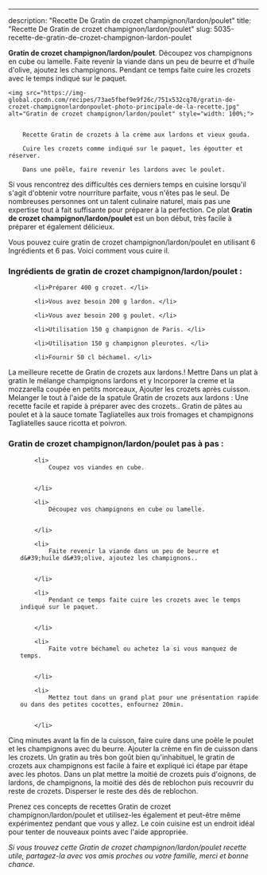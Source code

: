 ---
description: "Recette De Gratin de crozet champignon/lardon/poulet"
title: "Recette De Gratin de crozet champignon/lardon/poulet"
slug: 5035-recette-de-gratin-de-crozet-champignon-lardon-poulet

<p>
	<strong>Gratin de crozet champignon/lardon/poulet</strong>. 
	Découpez vos champignons en cube ou lamelle. Faite revenir la viande dans un peu de beurre et d&#39;huile d&#39;olive, ajoutez les champignons. Pendant ce temps faite cuire les crozets avec le temps indiqué sur le paquet.
</p>
<p>
	
	<img src="https://img-global.cpcdn.com/recipes/73ae5fbef9e9f26c/751x532cq70/gratin-de-crozet-champignonlardonpoulet-photo-principale-de-la-recette.jpg" alt="Gratin de crozet champignon/lardon/poulet" style="width: 100%;">
	
	
		Recette Gratin de crozets à la crème aux lardons et vieux gouda.
	
		Cuire les crozets comme indiqué sur le paquet, les égoutter et réserver.
	
		Dans une poêle, faire revenir les lardons avec le poulet.
	
</p>

Si vous rencontrez des difficultés ces derniers temps en cuisine lorsqu'il s'agit d'obtenir votre nourriture parfaite, vous n'êtes pas le seul. De nombreuses personnes ont un talent culinaire naturel, mais pas une expertise tout à fait suffisante pour préparer à la perfection. Ce plat <strong> Gratin de crozet champignon/lardon/poulet </strong> est un bon début, très facile à préparer et également délicieux.

<!--inarticleads1-->

Vous pouvez cuire gratin de crozet champignon/lardon/poulet en utilisant 6 Ingrédients et 6 pas. Voici comment vous cuire il.

<h3>Ingrédients de gratin de crozet champignon/lardon/poulet :</h3>

<ol>
	
		<li>Préparer 400 g crozet. </li>
	
		<li>Vous avez besoin 200 g lardon. </li>
	
		<li>Vous avez besoin 200 g poulet. </li>
	
		<li>Utilisation 150 g champignon de Paris. </li>
	
		<li>Utilisation 150 g champignon pleurotes. </li>
	
		<li>Fournir 50 cl béchamel. </li>
	
</ol>

La meilleure recette de Gratin de crozets aux lardons.! Mettre Dans un plat à gratin le mélange champignons lardons et y Incorporer la creme et la mozzarella coupée en petits morceaux, Ajouter les crozets après cuisson. Melanger le tout à l&#39;aide de la spatule Gratin de crozets aux lardons : Une recette facile et rapide à préparer avec des crozets.. Gratin de pâtes au poulet et à la sauce tomate Tagliatelles aux trois fromages et champignons Tagliatelles sauce ricotta et poivron. 

<!--inarticleads2-->

<h3>Gratin de crozet champignon/lardon/poulet pas à pas :</h3>

<ol>
	
		<li>
			Coupez vos viandes en cube.
			
			
		</li>
	
		<li>
			Découpez vos champignons en cube ou lamelle.
			
			
		</li>
	
		<li>
			Faite revenir la viande dans un peu de beurre et d&#39;huile d&#39;olive, ajoutez les champignons..
			
			
		</li>
	
		<li>
			Pendant ce temps faite cuire les crozets avec le temps indiqué sur le paquet.
			
			
		</li>
	
		<li>
			Faite votre béchamel ou achetez la si vous manquez de temps.
			
			
		</li>
	
		<li>
			Mettez tout dans un grand plat pour une présentation rapide ou dans des petites cocottes, enfournez 20min.
			
			
		</li>
	
</ol>

Cinq minutes avant la fin de la cuisson, faire cuire dans une poêle le poulet et les champignons avec du beurre. Ajouter la crème en fin de cuisson dans les crozets. Un gratin au très bon goût bien qu&#39;inhabituel, le gratin de crozets aux champignons est facile à faire et expliqué ici étape par étape avec les photos. Dans un plat mettre la moitié de crozets puis d&#39;oignons, de lardons, de champignons, la moitié des dés de reblochon puis recouvrir du reste de crozets. Disperser le reste des dés de reblochon. 

<!--inarticleads1-->

<p>
Prenez ces concepts de recettes Gratin de crozet champignon/lardon/poulet et utilisez-les également et peut-être même expérimentez pendant que vous y allez. Le coin cuisine est un endroit idéal pour tenter de nouveaux points avec l'aide appropriée.
</p>

<p>
<i>Si vous trouvez cette Gratin de crozet champignon/lardon/poulet recette utile, partagez-la avec vos amis proches ou votre famille, merci et bonne chance.</i>
</p>
